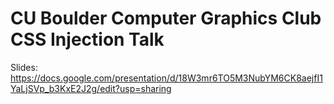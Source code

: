 # CU Boulder Computer Graphics Club CSS Injection Talk

Slides: https://docs.google.com/presentation/d/18W3mr6TO5M3NubYM6CK8aejfI1YaLjSVp_b3KxE2J2g/edit?usp=sharing